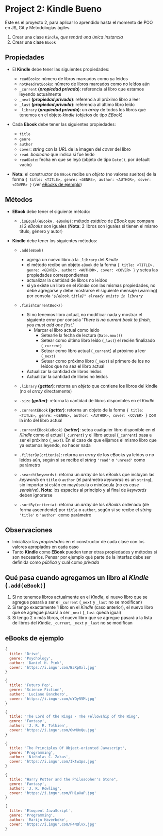 # Project 2: Kindle Bueno

Este es el proyecto 2, para aplicar lo aprendido hasta el momento de POO en JS, Git y Metodologías ágiles 

1. Crear una clase `Kindle`, _que tendrá una única instancia_
2. Crear una clase `Ebook`

## Propiedades

- El **Kindle** debe tener las siguientes propiedades:
  - `readBooks`: número de libros marcados como ya leídos
  - `notReadYetBooks`: número de libros marcados como no leídos aún
  - `_current` **(_propiedad privada_)**: referencia al libro que estamos leyendo actualmente
  - `_next` **(_propiedad privada_)**: referencia al próximo libro a leer
  - `_last` **(_propiedad privada_)**: referencia al último libro leído
  - `_library` **(_propiedad privada_)**: un _array_ de todos los libros que tenemos en el objeto _kindle_ (objetos de tipo _EBook_)
  
- Cada **Ebook** debe tener las siguientes propiedades:
  - `title`
  - `genre`
  - `author`
  - `cover`: _string_ con la _URL_ de la imagen del _cover_ del libro
  - `read`: _booleano_ que indica si fue leído
  - `readDate`: fecha en que se leyó (objeto de tipo `Date()`, por default vacío)

- **Nota:** el constructor de `EBook` recibe un _objeto_ (no valores sueltos) de la forma `{ title: <TITLE>, genre: <GENRE>, author: <AUTHOR>, cover: <COVER> }` (ver [eBooks de ejemplo](https://github.com/undefinedschool/project-2-kindle-bueno#ebooks-de-ejemplo))

## Métodos

- **EBook** debe tener el siguiente método:
  - `.isEqual(eBookA, eBookB)`: método _estático_ de _EBook_ que compara si 2 _eBooks_ son iguales (**Nota:** 2 libros son iguales si tienen el mismo título, género y autor)

- **Kindle** debe tener los siguientes métodos:
  - `.add(eBook)`
    - agrega un nuevo libro a la `_library` del _Kindle_
    - el método recibe un objeto `eBook` de la forma `{ title: <TITLE>, genre: <GENRE>, author: <AUTHOR>, cover: <COVER> }` y setea las propiedades correspondientes
    - actualizar la cantidad de libros no leídos
    - si ya existe un libro en el _Kindle_ con las mismas propiedades, no debe agregarse y debe mostrarse el siguiente mensaje (warning) por consola _`"${eBook.title}" already exists in library`_
  
  - `.finishCurrentBook()`
    - Si no tenemos libro actual, no modificar nada y mostrar el siguiente error por consola _'There is no current book to finish, you must add one first.'_
	  - Marcar el libro actual como leído
		- Setearle la fecha de lectura (`Date.now()`)
		- Setear como último libro leído (`_last`) el recién finalizado (`_current`)
		- Setear como libro actual (`_current`) al próximo a leer (`_next`)
		- Setear como próximo libro (`_next`) al primero de los no leídos que no sea el libro actual
    - Actualizar la cantidad de libros leídos
    - Actualizar la cantidad de libros no leídos
  
  - `.library` **(_getter_)**: retorna un _objeto_ que contiene los libros del kindle (no el _array_ directamente)

  - `.size` **(_getter_)**: retorna la cantidad de libros disponibles en el _Kindle_
  
  - `.currentEBook` **(_getter_)**: retorna un objeto de la forma `{ title: <TITLE>, genre: <GENRE>, author: <AUTHOR>, cover: <COVER> }` con la info del libro actual
  
  - `.currentEBook(eBook)` **(_setter_)**: setea cualquier libro disponible en el _Kindle_ como el actual (`_current`) y el libro actual (`_current`) pasa a ser el próximo (`_next`). En el caso de que elijamos el mismo libro que ya estamos leyendo, no hacer nada
    
  - `.filterBy(criteria)`: retorna un _array_ de los eBooks ya leídos o no leídos aún, según si se recibe el _string_ `'read'` o `'unread'` como parámetro
  
  - `.search(keywords)`: retorna un _array_ de los eBooks que incluyan las _keywords_ en `title` o `author` (el parámetro _keywords_ es un `string`), sin importar si están en mayúscula o minúscula (no es _case sensitive_). **Nota:** los espacios al principio y al final de _keywords_ deben ignorarse
  
  - `.sortBy(criteria)`: retorna un _array_ de los _eBooks_ ordenado (de forma ascendente) por `title` o `author`, según si se recibe el _string_ `'title'` o `'author'` como parámetro

## Observaciones

- Inicializar las _propiedades_ en el constructor de cada clase con los valores apropiados en cada caso
- Tanto **Kindle** como **EBook** pueden tener otras propiedades y métodos si son necesarios. Pensar por ejemplo qué parte de la interfaz debe ser definida como _pública_ y cuál como _privada_

## Qué pasa cuando agregamos un libro al _Kindle_ (`.add(eBook)`)

1. Si no tenemos libros actualmente en el _Kindle_, el nuevo libro que se agregue pasará a ser el `_current` (`_next` y `_last` no se modifican)
2. Si tengo exactamente 1 libro en el _Kindle_ (caso anterior), el nuevo libro que se agregue pasará a ser `_next` (`_last` queda igual)
3. Si tengo 2 o más libros, el nuevo libro que se agregue pasará a la lista de libros del _Kindle_, `_current`, `_next` y `_last` no se modifican

## eBooks de ejemplo

```js
{ 
  title: 'Drive', 
  genre: 'Psychology', 
  author: 'Daniel H. Pink', 
  cover: 'https://i.imgur.com/B3XpOxl.jpg'
}
```

```js
{ 
  title: 'Futuro Pop', 
  genre: 'Science Fiction', 
  author: 'Luciano Banchero', 
  cover: 'https://i.imgur.com/uYOy55M.jpg'
}
```

```js
{ 
  title: 'The Lord of the Rings - The Fellowship of the Ring', 
  genre: 'Fantasy', 
  author: 'J. R. R. Tolkien', 
  cover: 'https://i.imgur.com/OwMUnQu.jpg'
}
```

```js
{ 
  title: 'The Principles Of Object-oriented Javascript', 
  genre: 'Programming', 
  author: 'Nicholas C. Zakas', 
  cover: 'https://i.imgur.com/Iktw1ps.jpg'
}
```

```js
{ 
  title: "Harry Potter and the Philosopher's Stone", 
  genre: 'Fantasy', 
  author: 'J. K. Rowling', 
  cover: 'https://i.imgur.com/PH1aXaP.jpg'
}
```

```js
{ 
  title: 'Eloquent JavaScript', 
  genre: 'Programming', 
  author: 'Marijn Haverbeke', 
  cover: 'https://i.imgur.com/F4NQlvx.jpg'
}
```

